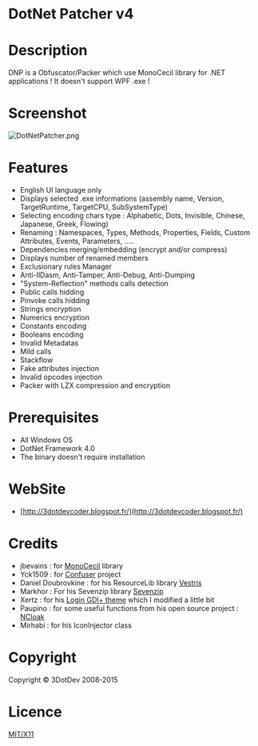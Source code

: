# **DotNet Patcher v4** #

# Description

DNP is a Obfuscator/Packer which use MonoCecil library for .NET applications !
It doesn't support WPF .exe !

# Screenshot

![DotNetPatcher.png](http://www.imabox.fr/a4/1428112328EF8kG658.gif)


# Features

* English UI language only
* Displays selected .exe informations (assembly name, Version, TargetRuntime, TargetCPU, SubSystemType)
* Selecting encoding chars type : Alphabetic, Dots, Invisible, Chinese, Japanese, Greek, Flowing) 
* Renaming : Namespaces, Types, Methods, Properties, Fields, Custom Attributes, Events, Parameters, ..... 
* Dependencies merging/embedding (encrypt and/or compress)
* Displays number of renamed members
* Exclusionary rules Manager
* Anti-IlDasm, Anti-Tamper, Anti-Debug, Anti-Dumping
* "System-Reflection" methods calls detection
* Public calls hidding
* Pinvoke calls hidding
* Strings encryption
* Numerics encryption
* Constants encoding
* Booleans encoding
* Invalid Metadatas
* Mild calls
* Stackflow
* Fake attributes injection
* Invalid opcodes injection
* Packer with LZX compression and encryption


# Prerequisites

* All Windows OS
* DotNet Framework 4.0
* The binary doesn't require installation


# WebSite

* [http://3dotdevcoder.blogspot.fr/](http://3dotdevcoder.blogspot.fr/)


# Credits

* jbevains : for [MonoCecil](https://github.com/jbevain/cecil) library
* Yck1509 : for [Confuser](https://confuser.codeplex.com/) project 
* Daniel Doubrovkine : for his ResourceLib library [Vestris](https://github.com/dblock/resourcelib)
* Markhor : For his Sevenzip library [Sevenzip](https://sevenzipsharp.codeplex.com/)
* Xertz : for his [Login GDI+ theme](http://xertzproductions.weebly.com/login-gdi-theme.html) which I modified a little bit
* Paupino : for some useful functions from his open source project : [NCloak](https://github.com/paupino/ncloak/)
* Mirhabi : for his IconInjector class


# Copyright

Copyright © 3DotDev 2008-2015


# Licence

[MIT/X11](http://en.wikipedia.org/wiki/MIT_License)